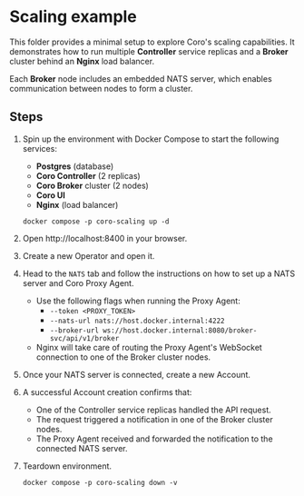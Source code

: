 # Scaling example

This folder provides a minimal setup to explore Coro's scaling capabilities. It demonstrates how to run multiple
**Controller** service replicas and a **Broker** cluster behind an **Nginx** load balancer.

Each **Broker** node includes an embedded NATS server, which enables communication between nodes to form a cluster.

## Steps

1. Spin up the environment with Docker Compose to start the following services:

    - **Postgres** (database)
    - **Coro Controller** (2 replicas)
    - **Coro Broker** cluster (2 nodes)
    - **Coro UI**
    - **Nginx** (load balancer)

    ```shell
    docker compose -p coro-scaling up -d
    ```
2. Open http://localhost:8400 in your browser.
3. Create a new Operator and open it.
4. Head to the `NATS` tab and follow the instructions on how to set up a NATS server and Coro Proxy Agent.
    - Use the following flags when running the Proxy Agent:
        - `--token <PROXY_TOKEN>`
        - `--nats-url nats://host.docker.internal:4222`
        - `--broker-url ws://host.docker.internal:8080/broker-svc/api/v1/broker`
    - Nginx will take care of routing the Proxy Agent's WebSocket connection to one of the Broker
      cluster nodes.
5. Once your NATS server is connected, create a new Account.
6. A successful Account creation confirms that:
    - One of the Controller service replicas handled the API request.
    - The request triggered a notification in one of the Broker cluster nodes.
    - The Proxy Agent received and forwarded the notification to the connected NATS server.
7. Teardown environment.
   ```shell
   docker compose -p coro-scaling down -v
   ```
